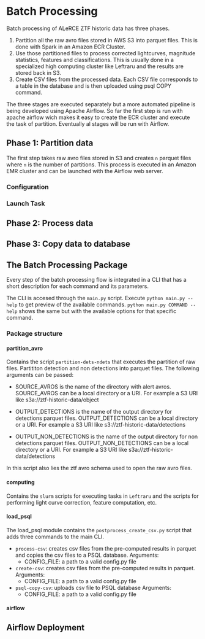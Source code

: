 # Batch Processing

Batch processing of ALeRCE ZTF historic data has three phases.

1. Partition all the raw avro files stored in AWS S3 into parquet files. This is done with Spark in an Amazon ECR Cluster.
2. Use those partitioned files to process corrected lightcurves, magnitude statistics, features and classifications. This is usually done in a specialized high computing cluster like Leftraru and the results are stored back in S3.
3. Create CSV files from the processed data. Each CSV file corresponds to a table in the database and is then uploaded using psql COPY command.

The three stages are executed separately but a more automated pipeline is being developed using Apache Airflow. So far the first step is run with apache airflow wich makes it easy to create the ECR cluster and execute the task of partition. Eventually al stages will be run with Airflow.


## Phase 1: Partition data
The first step takes raw avro files stored in S3 and creates `n` parquet files where `n` is the number of partitions. This process is executed in an Amazon EMR cluster and can be launched with the Airflow web server.

### Configuration

### Launch Task

## Phase 2: Process data

## Phase 3: Copy data to database

## The Batch Processing Package
Every step of the batch processing flow is integrated in a CLI that has a short description for each command and its parameters.

The CLI is accesed through the `main.py` script. Execute `python main.py --help` to get preview of the available commands. `python main.py COMMAND --help` shows the same but with the available options for that specific command.

### Package structure

#### partition_avro
Contains the script `partition-dets-ndets` that executes the partition of raw files.
Partititon detection and non detections into parquet files. The following arguments can be passed:

- SOURCE_AVROS is the name of the directory with alert avros. SOURCE_AVROS can be a local directory or a URI. For example a S3 URI like s3a://ztf-historic-data/object

- OUTPUT_DETECTIONS is the name of the output directory for detections parquet files. OUTPUT_DETECTIONS can be a local directory or a URI. For example a S3 URI like s3://ztf-historic-data/detections

- OUTPUT_NON_DETECTIONS is the name of the output directory for non detections parquet files. OUTPUT_NON_DETECTIONS can be a local directory or a URI. For example a S3 URI like s3a://ztf-historic-data/detections

In this script also lies the ztf avro schema used to open the raw avro files.

#### computing 
Contains the `slurm` scripts for executing tasks in `Leftraru` and the scripts for performing light curve correction, feature computation, etc.

#### load_psql
The load_psql module contains the `postprocess_create_csv.py` script that adds three commands to the main CLI.

- `process-csv`: creates csv files from the pre-computed results in parquet and copies the csv files to a PSQL database.
  Arguments: 
  - CONFIG_FILE: a path to a valid config.py file
- `create-csv`: creates csv files from the pre-computed results in parquet.
    Arguments: 
  - CONFIG_FILE: a path to a valid config.py file
- `psql-copy-csv`: uploads csv file to PSQL database
    Arguments: 
  - CONFIG_FILE: a path to a valid config.py file

#### airflow

## Airflow Deployment
